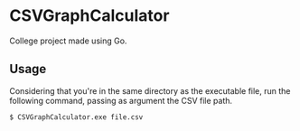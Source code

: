 # CSVGraphCalculator

College project made using Go.

## Usage

Considering that you're in the same directory as the executable file, run the following command, passing as argument the CSV file path.
```
$ CSVGraphCalculator.exe file.csv
```